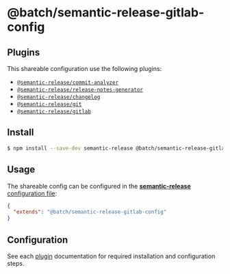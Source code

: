 # @batch/semantic-release-gitlab-config

## Plugins

This shareable configuration use the following plugins:
- [`@semantic-release/commit-analyzer`](https://github.com/semantic-release/commit-analyzer)
- [`@semantic-release/release-notes-generator`](https://github.com/semantic-release/release-notes-generator)
- [`@semantic-release/changelog`](https://github.com/semantic-release/changelog)
- [`@semantic-release/git`](https://github.com/semantic-release/git)
- [`@semantic-release/gitlab`](https://github.com/semantic-release/gitlab)

## Install

```bash
$ npm install --save-dev semantic-release @batch/semantic-release-gitlab-config
```

## Usage

The shareable config can be configured in the [**semantic-release** configuration file](https://github.com/semantic-release/semantic-release/blob/master/docs/usage/configuration.md#configuration):

```json
{
  "extends": "@batch/semantic-release-gitlab-config"
}
```

## Configuration

See each [plugin](#plugins) documentation for required installation and configuration steps.
